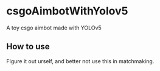 # csgoAimbotWithYolov5
A toy csgo aimbot made with YOLOv5
## How to use
Figure it out urself, and better not use this in matchmaking.
